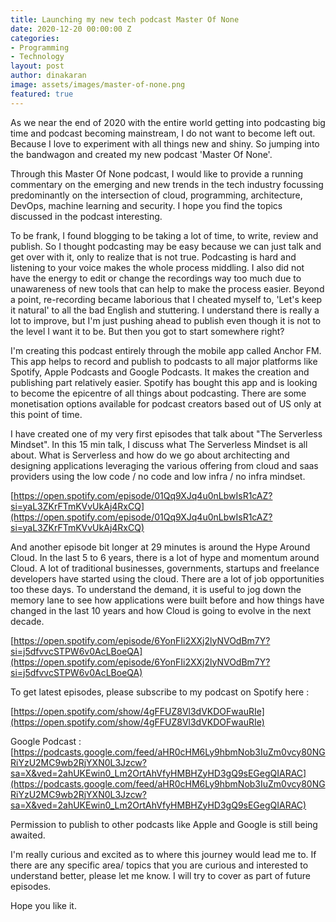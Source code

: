```yaml
---
title: Launching my new tech podcast Master Of None
date: 2020-12-20 00:00:00 Z
categories:
- Programming
- Technology
layout: post
author: dinakaran
image: assets/images/master-of-none.png
featured: true
---
```


As we near the end of 2020 with the entire world getting into podcasting big time and podcast becoming mainstream, I do not want to become left out. Because I love to experiment with all things new and shiny. So jumping into the bandwagon and created my new podcast 'Master Of None'. 

Through this Master Of None podcast, I would like to provide a running commentary on the emerging and new trends in the tech industry focussing predominantly on the intersection of cloud, programming, architecture, DevOps, machine learning and security. I hope you find the topics discussed in the podcast interesting. 

To be frank, I found blogging to be taking a lot of time, to write, review and publish. So I thought podcasting may be easy because we can just talk and get over with it, only to realize that is not true. Podcasting is hard and listening to your voice makes the whole process middling. I also did not have the energy to edit or change the recordings way too much due to unawareness of new tools that can help to make the process easier. Beyond a point, re-recording became laborious that I cheated myself to, 'Let's keep it natural' to all the bad English and stuttering.  I understand there is really a lot to improve, but I'm just pushing ahead to publish even though it is not to the level I want it to be. But then you got to start somewhere right?

I'm creating this podcast entirely through the mobile app called Anchor FM. This app helps to record and publish to podcasts to all major platforms like Spotify, Apple Podcasts and Google Podcasts. It makes the creation and publishing part relatively easier.  Spotify has bought this app and is looking to become the epicentre of all things about podcasting. There are some monetisation options available for podcast creators based out of US only at this point of time. 

I have created one of my very first episodes that talk about "The Serverless Mindset".  In this 15 min talk, I discuss what  The Serverless Mindset is all about. What is Serverless and how do we go about architecting and designing applications leveraging the various offering from cloud and saas providers using the low code / no code and low infra / no infra mindset.

[https://open.spotify.com/episode/01Qq9XJq4u0nLbwIsR1cAZ?si=yaL3ZKrFTmKVvUkAj4RxCQ](https://open.spotify.com/episode/01Qq9XJq4u0nLbwIsR1cAZ?si=yaL3ZKrFTmKVvUkAj4RxCQ)

And another episode bit longer at 29 minutes is around the Hype Around Cloud. In the last 5 to 6 years, there is a lot of hype and momentum around Cloud. A lot of traditional businesses, governments, startups and freelance developers have started using the cloud. There are a lot of job opportunities too these days. To understand the demand, it is useful to jog down the memory lane to see how applications were built before and how things have changed in the last 10 years and how Cloud is going to evolve in the next decade.

[https://open.spotify.com/episode/6YonFIi2XXj2lyNVOdBm7Y?si=j5dfvvcSTPW6v0AcLBoeQA](https://open.spotify.com/episode/6YonFIi2XXj2lyNVOdBm7Y?si=j5dfvvcSTPW6v0AcLBoeQA)

To get latest episodes, please subscribe to my podcast on Spotify here :

[https://open.spotify.com/show/4gFFUZ8Vl3dVKDOFwauRIe](https://open.spotify.com/show/4gFFUZ8Vl3dVKDOFwauRIe)


Google Podcast : [https://podcasts.google.com/feed/aHR0cHM6Ly9hbmNob3IuZm0vcy80NGRiYzU2MC9wb2RjYXN0L3Jzcw?sa=X&ved=2ahUKEwin0_Lm2OrtAhVfyHMBHZyHD3gQ9sEGegQIARAC](https://podcasts.google.com/feed/aHR0cHM6Ly9hbmNob3IuZm0vcy80NGRiYzU2MC9wb2RjYXN0L3Jzcw?sa=X&ved=2ahUKEwin0_Lm2OrtAhVfyHMBHZyHD3gQ9sEGegQIARAC)


Permission to publish to other podcasts like Apple and Google is still being awaited.

I'm really curious and excited as to where this journey would lead me to. If there are any specific area/ topics that you are curious and interested to understand better, please let me know. I will try to cover as part of future episodes.

Hope you like it.
